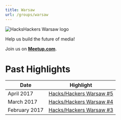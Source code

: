 ```yaml
---
title: Warsaw
url: /groups/warsaw
---
```


![HacksHackers Warsaw logo](https://secure.meetupstatic.com/photos/event/a/8/b/f/highres_458263199.jpeg)

Help us build the future of media!

Join us on **[Meetup.com](https://www.meetup.com/Hacks-Hackers-Warsaw/)**.

# Past Highlights

| **Date**  | **Highlight** |  
|-----------|---------------|  
| April 2017 | [Hacks/Hackers Warsaw #5](https://www.meetup.com/Hacks-Hackers-Warsaw/events/238435164/) |
| March 2017 | [Hacks/Hackers Warsaw #4](https://www.meetup.com/Hacks-Hackers-Warsaw/events/237629397/) |   
| February 2017 | [Hacks/Hackers Warsaw #3](https://www.meetup.com/Hacks-Hackers-Warsaw/events/236868461/) |
